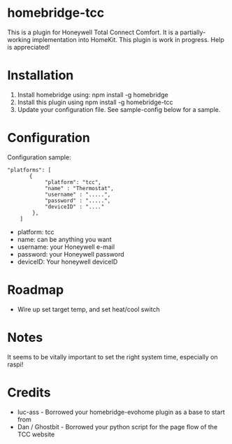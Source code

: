 # homebridge-tcc


This is a plugin for Honeywell Total Connect Comfort. It is a partially-working
implementation into HomeKit. This plugin is work in progress. Help is appreciated!

# Installation

1. Install homebridge using: npm install -g homebridge <br>
2. Install this plugin using npm install -g homebridge-tcc
3. Update your configuration file. See sample-config below for a sample.

# Configuration

Configuration sample:

```
"platforms": [
       {
            "platform": "tcc",
            "name" : "Thermostat",
            "username" : ".....",
            "password" : ".....",
            "deviceID" : "...."
        },
    ]
```

- platform: tcc
- name: can be anything you want
- username: your Honeywell e-mail
- password: your Honeywell password
- deviceID: Your honeywell deviceID

# Roadmap

- Wire up set target temp, and set heat/cool switch

# Notes

It seems to be vitally important to set the right system time, especially on raspi!

# Credits

- luc-ass - Borrowed your homebridge-evohome plugin as a base to start from
- Dan / Ghostbit - Borrowed your python script for the page flow of the TCC website
